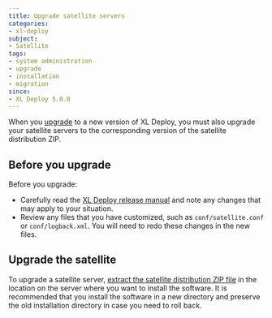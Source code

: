 ```yaml
---
title: Upgrade satellite servers
categories:
- xl-deploy
subject:
- Satellite
tags:
- system administration
- upgrade
- installation
- migration
since:
- XL Deploy 5.0.0
---
```


When you [upgrade](/xl-deploy/how-to/upgrade-xl-deploy.html) to a new version of XL Deploy, you must also upgrade your satellite servers to the corresponding version of the satellite distribution ZIP.

## Before you upgrade

Before you upgrade:

* Carefully read the [XL Deploy release manual](/xl-deploy/latest/releasemanual.html) and note any changes that may apply to your situation.
* Review any files that you have customized, such as `conf/satellite.conf` or `conf/logback.xml`. You will need to redo these changes in the new files.

## Upgrade the satellite

To upgrade a satellite server, [extract the satellite distribution ZIP file](/xl-deploy/how-to/install-and-configure-a-satellite-server.html) in the location on the server where you want to install the software. It is recommended that you install the software in a new directory and preserve the old installation directory in case you need to roll back.
